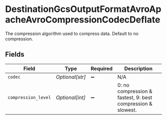 # DestinationGcsOutputFormatAvroApacheAvroCompressionCodecDeflate

The compression algorithm used to compress data. Default to no compression.


## Fields

| Field                                                       | Type                                                        | Required                                                    | Description                                                 |
| ----------------------------------------------------------- | ----------------------------------------------------------- | ----------------------------------------------------------- | ----------------------------------------------------------- |
| `codec`                                                     | *Optional[str]*                                             | :heavy_minus_sign:                                          | N/A                                                         |
| `compression_level`                                         | *Optional[int]*                                             | :heavy_minus_sign:                                          | 0: no compression & fastest, 9: best compression & slowest. |